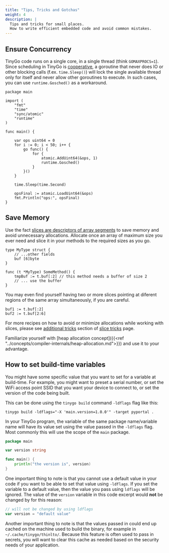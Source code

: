 ```yaml
---
title: "Tips, Tricks and Gotchas"
weight: 4
description: |
  Tips and tricks for small places.
  How to write efficient embedded code and avoid common mistakes.
---
```


## Ensure Concurrency

TinyGo code runs on a single core, in a single thread (think `GOMAXPROCS=1`).
Since scheduling in TinyGo is [cooperative](https://en.wikipedia.org/wiki/Cooperative_multitasking), a goroutine that never does IO or other blocking calls (f.ex. `time.Sleep()`) will lock the single available thread only for itself and never allow other goroutines to execute. In such cases, you can use `runtime.Gosched()` as a workaround.

```
package main

import (
    "fmt"
    "time"
    "sync/atomic"
    "runtime"
)

func main() {

    var ops uint64 = 0
    for i := 0; i < 50; i++ {
        go func() {
            for {
                atomic.AddUint64(&ops, 1)
                runtime.Gosched()
            }
        }()
    }

    time.Sleep(time.Second)

    opsFinal := atomic.LoadUint64(&ops)
    fmt.Println("ops:", opsFinal)
}
```

## Save Memory

Use the fact [slices are descriptors of array segments](https://go.dev/blog/slices-intro#slice-internals) to save memory and avoid unnecessary allocations.
Allocate once an array of maximum size you ever need and slice it in your methods to the required sizes as you go.

```
type MyType struct {
    // ...other fields
    buf [6]byte
}

func (t *MyType) SomeMethod() {
    tmpBuf := t.buf[:2] // this method needs a buffer of size 2
    // ... use the buffer
}
```

You may even find yourself having two or more slices pointing at diferent regions of the same array simultaneously, if you are careful.

```
buf1 := t.buf[:2]
buf2 := t.buf[2:6]
```

For more recipes on how to avoid or minimize allocations while working with slices, please see [additional tricks](https://github.com/golang/go/wiki/SliceTricks#additional-tricks) section of [slice tricks](https://github.com/golang/go/wiki/SliceTricks) page.

Familiarize yourself with [heap allocation concept]({{<ref "../concepts/compiler-internals/heap-allocation.md">}}) and use it to your advantage.

## How to set build-time variables

You might have some specific value that you want to set for a variable at build-time. For example, you might want to preset a serial number, or set the WiFi access point SSID that you want your device to connect to, or set the version of the code being built.

This can be done using the `tinygo build` command `-ldflags` flag like this:

`tinygo build -ldflags="-X 'main.version=1.0.0'" -target pyportal .`

In your TinyGo program, the variable of the same package name/variable name will have its value set using the value passed in the `-ldflags` flag. Most commonly this will use the scope of the `main` package.

```go
package main

var version string

func main() {
	println("the version is", version)
}
```

One important thing to note is that you cannot use a default value in your code if you want to be able to set that value using `-ldflags`. If you set the variable to a default value, then the value you pass using `ldflags` will be ignored. The value of the `version` variable in this code excerpt would **not** be changed by for this reason:

```go
// will not be changed by using ldflags
var version = "default value"
```

Another important thing to note is that the values passed in could end up cached on the machine used to build the binary, for example in `~/.cache/tinygo/thinlto/`. Because this feature is often used to pass in secrets, you will want to clear this cache as needed based on the security needs of your application.
